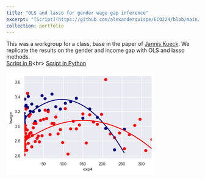 ```yaml
---
title: "OLS and lasso for gender wage gap inference"
excerpt: "[Script](https://github.com/alexanderquispe/ECO224/blob/main/Labs/replication_1/Grupo%204_lab1%20(Python)%20(2).ipynb): We replecate a paper in wage and gender gap."
collection: portfolio
---
```

This was a workgroup for a class, base in the paper of [Jannis Kueck](https://www.kaggle.com/janniskueck/ols-and-lasso-for-gender-wage-gap-inference?scriptVersionId=68863074). We replicate the results on the gender and income gap with OLS and lasso methods. <br>
[Script in R]("https://github.com/alexanderquispe/ECO224/blob/main/Labs/replication_1/Grupo%204_lab1%20(R)2%20(1).ipynb")<br>
[Script in Python]("https://github.com/KatiuskaOlivera/KatiuskaOlivera/blob/main/Grupo%204_lab1%20(Python)%20(2).ipynb") 
<br>
<br/><img src='/images/wagegap.png'>

